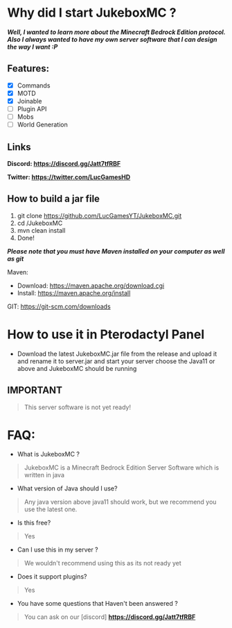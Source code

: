 # Why did I start JukeboxMC ?
*__Well, I wanted to learn more about the Minecraft Bedrock Edition protocol. Also I always wanted to have my own server software that I can design the way I want :P__*

## Features:
 - [x] Commands
 - [x] MOTD
 - [x] Joinable
 - [ ] Plugin API
 - [ ] Mobs 
 - [ ] World Generation

## Links
__Discord: https://discord.gg/Jatt7tfRBF__

__Twitter: https://twitter.com/LucGamesHD__

## How to build a jar file
1. git clone https://github.com/LucGamesYT/JukeboxMC.git
2. cd /JukeboxMC
3. mvn clean install
4. Done! 

__*Please note that you must have Maven installed on your computer as well as git*__

Maven: 
 - Download: https://maven.apache.org/download.cgi
 - Install: https://maven.apache.org/install

GIT: https://git-scm.com/downloads

# How to use it in Pterodactyl Panel

- Download the latest JukeboxMC.jar file from the release and upload it and rename it to server.jar and start your server choose the Java11 or above and JukeboxMC should be running

## IMPORTANT
> This server software is not yet ready!

# FAQ:
 - What is JukeboxMC ?
 > JukeboxMC is a Minecraft Bedrock Edition Server Software which is written in java
 - What version of Java should I use?
 > Any java version above java11 should work, but we recommend you use the latest one.
 - Is this free?
 > Yes
 - Can I use this in my server ?
 > We wouldn't recommend using this as its not ready yet
 - Does it support plugins?
 > Yes
 - You have some questions that Haven't been answered ?
 > You can ask on our [discord] __https://discord.gg/Jatt7tfRBF__
